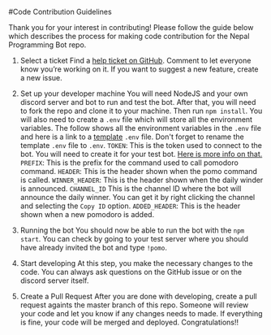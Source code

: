 #Code Contribution Guidelines

Thank you for your interest in contributing! Please follow the guide below which describes the process for making code contribution for the Nepal Programming Bot repo.

1. Select a ticket
Find a [help ticket on GitHub](https://github.com/asimsedhain/Nepal-Programming-bot/issues). Comment to let everyone know you’re working on it. If you want to suggest a new feature, create a new issue.

2. Set up your developer machine
You will need NodeJS and your own discord server and bot to run and test the bot. After that, you will need to fork the repo and clone it to your machine. Then run `npm install`. You will also need to create a `.env` file which will store all the environment variables. The follow shows all the environment variables in the `.env` file and here is a link to a [template](assets/template.env) `.env` file. Don't forget to rename the template `.env` file to `.env`.
`TOKEN`: This is the token used to connect to the bot. You will need to create it for your test bot. [Here is more info on that.](https://discordpy.readthedocs.io/en/latest/discord.html)
`PREFIX`: This is the prefix for the command used to call pomodoro command.
`HEADER`: This is the header shown when the pomo command is called.
`WINNER_HEADER`: This is the header shown when the daily winder is announced.
`CHANNEL_ID` This is the channel ID where the bot will announce the daily winner. You can get it by right clicking the channel and selecting the `Copy ID` option.
`ADDED_HEADER`: This is the header shown when a new pomodoro is added.

3. Running the bot
You should now be able to run the bot with the `npm start`. You can check by going to your test server where you should have already invited the bot and type `!pomo`.

4. Start developing
At this step, you make the necessary changes to the code. You can always ask questions on the GitHub issue or on the discord server itself.

5. Create a Pull Request
After you are done with developing, create a pull request againts the master branch of this repo. Someone will review your code and let you know if any changes needs to made. If everything is fine, your code will be merged and deployed. Congratulations!!
